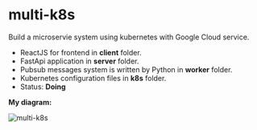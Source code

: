 # multi-k8s
Build a microservie system using kubernetes with Google Cloud service.
- ReactJS for frontend in **client** folder.
- FastApi application in **server** folder.
- Pubsub messages system is written by Python in **worker** folder.
- Kubernetes configuration files in **k8s** folder.
- Status: **Doing**
  
**My diagram:**
  
![multi-k8s](https://github.com/user-attachments/assets/2c1d299c-5bd0-4f32-af1c-9603708cff05)
